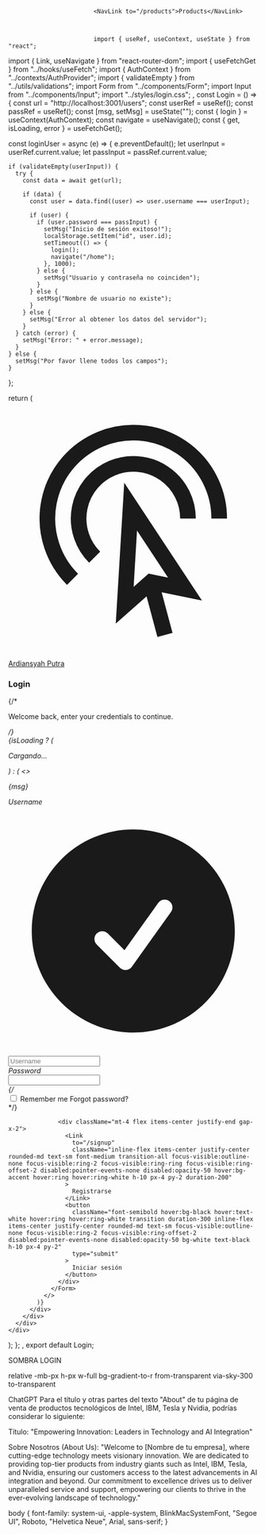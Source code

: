 
                            <NavLink to="/products">Products</NavLink>



                            import { useRef, useContext, useState } from "react";
import { Link, useNavigate } from "react-router-dom";
import { useFetchGet } from "../hooks/useFetch";
import { AuthContext } from "../contexts/AuthProvider";
import { validateEmpty } from "../utils/validations";
import Form from "../components/Form";
import Input from "../components/Input";
import "../styles/login.css";
,
const Login = () => {
  const url = "http://localhost:3001/users";
  const userRef = useRef();
  const passRef = useRef();
  const [msg, setMsg] = useState("");
  const { login } = useContext(AuthContext);
  const navigate = useNavigate();
  const { get, isLoading, error } = useFetchGet();

  const loginUser = async (e) => {
    e.preventDefault();
    let userInput = userRef.current.value;
    let passInput = passRef.current.value;

    if (validateEmpty(userInput)) {
      try {
        const data = await get(url);

        if (data) {
          const user = data.find((user) => user.username === userInput);

          if (user) {
            if (user.password === passInput) {
              setMsg("Inicio de sesión exitoso!");
              localStorage.setItem("id", user.id);
              setTimeout(() => {
                login();
                navigate("/home");
              }, 1000);
            } else {
              setMsg("Usuario y contraseña no coinciden");
            }
          } else {
            setMsg("Nombre de usuario no existe");
          }
        } else {
          setMsg("Error al obtener los datos del servidor");
        }
      } catch (error) {
        setMsg("Error: " + error.message);
      }
    } else {
      setMsg("Por favor llene todos los campos");
    }
  };

  return (
    <div className="bg-black text-white flex min-h-screen flex-col items-center pt-16 sm:justify-center sm:pt-0">
      <a href="#">
        <div className="text-foreground font-semibold text-2xl tracking-tighter mx-auto flex items-center gap-2">
          <div>
            <svg
              xmlns="http://www.w3.org/2000/svg"
              fill="none"
              viewBox="0 0 24 24"
              stroke-width="1.5"
              stroke="currentColor"
              className="w-6 h-6"
            >
              <path
                strokeLinecap="round"
                strokeLinejoin="round"
                d="M15.042 21.672 13.684 16.6m0 0-2.51 2.225.569-9.47 5.227 7.917-3.286-.672Zm-7.518-.267A8.25 8.25 0 1 1 20.25 10.5M8.288 14.212A5.25 5.25 0 1 1 17.25 10.5"
              />
            </svg>
          </div>
          Ardiansyah Putra
        </div>
      </a>
      <div className="relative mt-12 w-full max-w-lg sm:mt-10">
        <div className="relative -mb-px h-px w-full bg-gradient-to-r from-transparent via-sky-300 to-transparent"></div>
        <div className="mx-5 border dark:border-b-white/50 dark:border-t-white/50 border-b-white/20 sm:border-t-white/20 shadow-[20px_0_20px_20px] shadow-slate-500/10 dark:shadow-white/20 rounded-lg border-white/20 border-l-white/20 border-r-white/20 sm:shadow-sm lg:rounded-xl lg:shadow-none">
          <div className="flex flex-col p-6">
            <h3 className="text-xl font-semibold leading-6 tracking-tighter">Login</h3>
            {/* <p className="mt-1.5 text-sm font-medium text-white/50">
              Welcome back, enter your credentials to continue.
            </p> */}
          </div>
          <div className="p-6 pt-0">
            {isLoading ? (
              <p>Cargando...</p>
            ) : (
              <>
                <p className="mt-1.5 text-sm font-medium text-white/50 py-5">{msg}</p>
                <Form handleSubmit={loginUser}>
                  <div className="group relative rounded-lg border focus-within:border-sky-200 px-3 pb-1.5 pt-2.5 duration-200 focus-within:ring focus-within:ring-sky-300/30">
                    <div className="flex justify-between">
                      <label className="text-xs font-medium text-muted-foreground group-focus-within:text-white text-gray-400">
                        Username
                      </label>
                      <div className="absolute right-3 translate-y-2 text-green-200">
                        <svg
                          xmlns="http://www.w3.org/2000/svg"
                          viewBox="0 0 24 24"
                          fill="currentColor"
                          className="w-6 h-6"
                        >
                          <path
                            fillRule="evenodd"
                            d="M2.25 12c0-5.385 4.365-9.75 9.75-9.75s9.75 4.365 9.75 9.75-4.365 9.75-9.75 9.75S2.25 17.385 2.25 12Zm13.36-1.814a.75.75 0 1 0-1.22-.872l-3.236 4.53L9.53 12.22a.75.75 0 0 0-1.06 1.06l2.25 2.25a.75.75 0 0 0 1.14-.094l3.75-5.25Z"
                            clipRule="evenodd"
                          />
                        </svg>
                      </div>
                    </div>
                    <input
                      type="text"
                      ref={userRef}
                      name="username"
                      placeholder="Username"
                      autoComplete="off"
                      className="block w-full border-0 bg-transparent p-0 text-sm file:my-1 file:rounded-full file:border-0 file:bg-accent file:px-4 file:py-2 file:font-medium placeholder:text-muted-foreground/90 focus:outline-none focus:ring-0 sm:leading-7 text-foreground"
                    />
                  </div>
                  <div className="mt-4">
                    <div className="group relative rounded-lg border focus-within:border-sky-200 px-3 pb-1.5 pt-2.5 duration-200 focus-within:ring focus-within:ring-sky-300/30">
                      <div className="flex justify-between">
                        <label className="text-xs font-medium text-muted-foreground group-focus-within:text-white text-gray-400">
                          Password
                        </label>
                      </div>
                      <div className="flex items-center">
                        <input
                          type="password"
                          ref={passRef}
                          name="password"
                          className="block w-full border-0 bg-transparent p-0 text-sm file:my-1 placeholder:text-muted-foreground/90 focus:outline-none focus:ring-0 focus:ring-teal-500 sm:leading-7 text-foreground"
                        />
                      </div>
                    </div>
                  </div>
                  {/* <div className="mt-4 flex items-center justify-between">
                    <label className="flex items-center gap-2">
                      <input
                        type="checkbox"
                        name="remember"
                        className="outline-none focus:outline focus:outline-sky-300"
                      />
                      <span className="text-xs">Remember me</span>
                    </label>
                    <Link
                      to="/forgot-password"
                      className="text-sm font-medium text-foreground underline"
                    >
                      Forgot password?
                    </Link>
                  </div> */}
               
                  <div className="mt-4 flex items-center justify-end gap-x-2">
                    <Link
                      to="/signup"
                      className="inline-flex items-center justify-center rounded-md text-sm font-medium transition-all focus-visible:outline-none focus-visible:ring-2 focus-visible:ring-ring focus-visible:ring-offset-2 disabled:pointer-events-none disabled:opacity-50 hover:bg-accent hover:ring hover:ring-white h-10 px-4 py-2 duration-200"
                    >
                      Registrarse
                    </Link>
                    <button
                      className="font-semibold hover:bg-black hover:text-white hover:ring hover:ring-white transition duration-300 inline-flex items-center justify-center rounded-md text-sm focus-visible:outline-none focus-visible:ring-2 focus-visible:ring-offset-2 disabled:pointer-events-none disabled:opacity-50 bg-white text-black h-10 px-4 py-2"
                      type="submit"
                    >
                      Iniciar sesión
                    </button>
                  </div>
                </Form>
              </>
            )}
          </div>
        </div>
      </div>
    </div>
  );
};
,
export default Login;








SOMBRA LOGIN

relative -mb-px h-px w-full bg-gradient-to-r from-transparent via-sky-300 to-transparent




ChatGPT
Para el título y otras partes del texto "About" de tu página de venta de productos tecnológicos de Intel, IBM, Tesla y Nvidia, podrías considerar lo siguiente:

Título:
"Empowering Innovation: Leaders in Technology and AI Integration"

Sobre Nosotros (About Us):
"Welcome to [Nombre de tu empresa], where cutting-edge technology meets visionary innovation. We are dedicated to providing top-tier products from industry giants such as Intel, IBM, Tesla, and Nvidia, ensuring our customers access to the latest advancements in AI integration and beyond. Our commitment to excellence drives us to deliver unparalleled service and support, empowering our clients to thrive in the ever-evolving landscape of technology."


body {
  font-family: system-ui, -apple-system, BlinkMacSystemFont, "Segoe UI", Roboto, "Helvetica Neue", Arial, sans-serif;
}